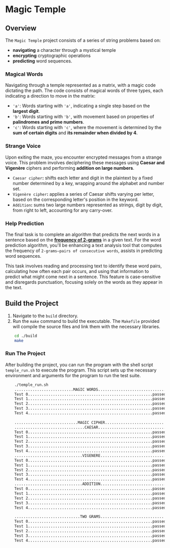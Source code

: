 # Magic Temple

## Overview

The `Magic Temple` project consists of a series of string problems based on:

- **navigating** a character through a mystical temple
- **encrypting** cryptographic operations
- **predicting** word sequences.

### Magical Words

Navigating through a temple represented as a matrix, with a magic code dictating the path. The code consists of magical words of three types, each indicating a direction to move in the matrix:

- `'a'`: Words starting with `'a'`, indicating a single step based on the **largest digit**.
- `'b'`: Words starting with `'b'`, with movement based on properties of **palindromes and prime numbers**.
- `'c'`: Words starting with `'c'`, where the movement is determined by the **sum of certain digits** and **its remainder when divided by 4**.

### Strange Voice

Upon exiting the maze, you encounter encrypted messages from a strange voice. This problem involves deciphering these messages using **Caesar and Vigenère** ciphers and performing **addition on large numbers**.

- `Caesar cipher`**:** shifts each letter and digit in the plaintext by a fixed number determined by a key, wrapping around the alphabet and number set.
- `Vigenère cipher`**:** applies a series of Caesar shifts varying per letter, based on the corresponding letter's position in the keyword.
- `Addition`**:** sums two large numbers represented as strings, digit by digit, from right to left, accounting for any carry-over.

### Help Prediction

The final task is to complete an algorithm that predicts the next words in a sentence based on the **[frequency of 2-grams](https://web.archive.org/web/20220127122755/https://en.wikipedia.org/wiki/N-gram)** in a given text. For the word prediction algorithm, you'll be enhancing a text analysis tool that computes the frequency of `2-grams—pairs of consecutive words`, assists in predicting word sequences.

This task involves reading and processing text to identify these word pairs, calculating how often each pair occurs, and using that information to predict what might come next in a sentence. This feature is case-sensitive and disregards punctuation, focusing solely on the words as they appear in the text.

## Build the Project

1. Navigate to the `build` directory.
2. Run the `make` command to build the executable. The `Makefile` provided will compile the source files and link them with the necessary libraries.

```bash
    cd ./build
    make
```

### Run The Project

After building the project, you can run the program with the shell script `temple_run.sh` to execute the program. This script sets up the necessary environment and arguments for the program to run the test suite.

```bash
    ./temple_run.sh
    ..........................MAGIC WORDS..............................
    Test 0.......................................................passed
    Test 1.......................................................passed
    Test 2.......................................................passed
    Test 3.......................................................passed
    Test 4.......................................................passed
    
    ............................MAGIC CIPHER...........................
    ...............................CAESAR..............................
    Test 0.......................................................passed
    Test 1.......................................................passed
    Test 2.......................................................passed
    Test 3.......................................................passed
    Test 4.......................................................passed
    ..............................VIGENERE.............................
    Test 0.......................................................passed
    Test 1.......................................................passed
    Test 2.......................................................passed
    Test 3.......................................................passed
    Test 4.......................................................passed
    ..............................ADDITION.............................
    Test 0.......................................................passed
    Test 1.......................................................passed
    Test 2.......................................................passed
    Test 3.......................................................passed
    Test 4.......................................................passed

    .............................TWO GRAMS.............................
    Test 0.......................................................passed
    Test 1.......................................................passed
    Test 2.......................................................passed
    Test 3.......................................................passed
    Test 4.......................................................passed
```
